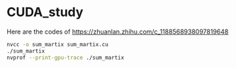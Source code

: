 # CUDA_study

Here are the codes of https://zhuanlan.zhihu.com/c_1188568938097819648

```sh
nvcc -o sum_martix sum_martix.cu
./sum_martix
nvprof --print-gpu-trace ./sum_martix
```
